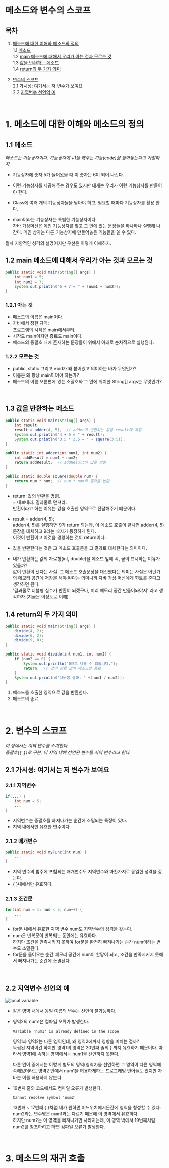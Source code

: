 # **메소드와 변수의 스코프**

## 목차
1. [메소드에 대한 이해와 메소드의 정의](#1-메소드에-대한-이해와-메소드의-정의)  
   1.1 [메소드](#11-메소드)  
   1.2 [main 메소드에 대해서 우리가 아는 것과 모르는 것](#12-main-메소드에-대해서-우리가-아는-것과-모르는-것)  
   1.3 [값을 반환하는 메소드](#13-값을-반환하는-메소드)  
   1.4 [return의 두 가지 의미](#14-return의-두-가지-의미)

2. [변수의 스코프](#2-변수의-스코프)  
   2.1 [가시성: 여기서는 저 변수가 보여요](#21-가시성-여기서는-저-변수가-보여요)  
   2.2 [지역변수 선언의 예](#22-지역변수-선언의-예)
<br>


# 1. 메소드에 대한 이해와 메소드의 정의

## 1.1 메소드
*메소드는 기능상자이다.
기능상자에 +1을 해주는 기능(code)을 담아놓는다고 가정하자.*

- 기능상자에 숫자 5가 들어왔을 때 이 숫자는 6이 되어 나간다.

- 이런 기능상자를 제공해주는 경우도 있지만 대개는 우리가 이런 기능상자를 만들어야 한다.

- Class에 여러 개의 기능상자들을 담아야 하고, 필요할 때마다 기능상자를 활용 한다.

- main이라는 기능상자는 특별한 기능상자이다.  
자바 가상머신은 메인 기능상자를 찾고 그 안에 있는 문장들을 하나하나 실행해 나간다.
메인 상자는 다른 기능상자에 만들어놓은 기능들을 쓸 수 있다.

절차 지향적인 성격의 설명이지만 우선은 이렇게 이해하자.
<br>


## 1.2 main 메소드에 대해서 우리가 아는 것과 모르는 것
```java
public static void main(String[] args) {
    int num1 = 5;
    int num2 = 7;
    System.out.println("5 + 7 = " + (num1 + num2));
}
```
### 1.2.1 아는 것
- 메소드의 이름은 main이다.
- 자바에서 정한 규칙:   
프로그램의 시작은 main에서부터.
- 시작도 main이지만 종료도 main이다.
- 메소드의 중괄호 내에 존재하는 문장들이 위에서 아래로 순차적으로 실행된다.

### 1.2.2 모르는 것
- public, static 그리고 void가 왜 붙어있고 의미하는 바가 무엇인가?
- 이름은 왜 항상 main이어야 하는가?
- 메소드의 이름 오른편에 있는 소괄호와 그 안에 위치한 String[] args는 무엇인가?
<br>


## 1.3 값을 반환하는 메소드
```java
public static void main(String[] args) {
    int result;
    result = adder(4, 5);  // adder가 반환하는 값을 result에 저장
    System.out.println("4 + 5 = " + result);
    System.out.println("3.5 * 3.5 = " + square(3.5));
}

public static int adder(int num1, int num2) {
    int addResult = num1 + num2;
    return addResult;  // addResult의 값을 반환
}

public static double square(double num) {
    return num * num;  // num * num의 결과를 반환
}
```
- return: 값의 반환을 명령.  
= 내보내라. 결과물로 던져라.  
반환이라고 하는 이유는 값을 호출한 영역으로 전달해주기 떄문이다.

- result = adder(4, 5);  
adder(4, 5)를 실행하면 9가 return 되는데, 이 메소드 호출이 끝나면 adder(4, 5) 문장을 대체하고 9라는 숫자가 등장하게 된다.   
이것이 반환이고 이것을 명령하는 것이 return이다.

- 값을 반환한다는 것은 그 메소드 호출문을 그 결과로 대체한다는 의미이다.
  
- 내가 반환하는 값의 자료형(int, double)을 메소드 앞에 꼭, 굳이 표시하는 이유가 있을까?  
값이 반환이 됐다는 사실, 그 메소드 호출문장을 대신했다는 의미는 사실은 어딘가의 메모리 공간에 저장을 해야 된다는 의미니까 자바 가상 머신에게 힌트를 준다고 생각하면 된다.  
'결과물로 더블형 실수가 반환이 되겠구나, 미리 메모리 공간 만들어놔야지' 라고 생각하자.(지금은 이정도로 이해)

## 1.4 return의 두 가지 의미
```java
public static void main(String[] args) {
    divide(4, 2);
    divide(6, 2);
    divide(9, 0);
}

public static void divide(int num1, int num2) {
    if (num2 == 0) {
        System.out.println("0으로 나눌 수 없습니다.");
        return;  // 값의 반환 없이 메소드만 종료
    }
    System.out.println("나눗셈 결과: " +(num1 / num2));
}
```
1. 메소드를 호출한 영역으로 값을 반환한다.
2. 메소드의 종료
<br>


# 2. 변수의 스코프
*이 장에서는 지역 변수를 소개한다.  
중괄호(**`{ }`**)로 구분, 이 지역 내에 선언된 변수를 지역 변수라고 한다.*
 
## 2.1 가시성: 여기서는 저 변수가 보여요
### 2.1.1 지역변수
```java
if(...) {
    int num = 5;
    ...
}
```
- 지역변수는 중괄호를 빠져나가는 순간에 소멸되는 특징이 있다.
- 지역 내에서만 유효한 변수이다.
  
### 2.1.2 매개변수
```java
public static void myFunc(int num) {
    ...
}
```
- 지역 변수의 범주에 포함되는 매개변수도 지역변수와 마찬가지로 동일한 성격을 갖는다. 
- { }내에서만 유효하다.
  
### 2.1.3 조건문

```java
for(int num = 1; num < 5; num++) {
    ...
}
```
- for문 내에서 유효한 지역 변수 num도 지역변수의 성격을 갖는다.
- num은 반복문이 반복되는 동안에는 유효하다.  
하지만 조건을 만족시키지 못하여 for문을 완전히 빠져나가는 순간 num이라는 변수도 소멸된다.
- for문을 들어오는 순간 메모리 공간에 num이 할당이 되고, 조건을 만족시키지 못해서 빠져나가는 순간에 소멸된다.
<br>


## 2.2 지역변수 선언의 예
![local variable](./Img/LocalVariable.png)

- 같은 영역 내에서 동일 이름의 변수는 선언이 불가능하다. 
- 영역2의 num1은 컴파일 오류가 발생한다.
  ```
  Variable 'num1' is already defined in the scope
  ```

  영역1과 영역2는 다른 영역인데, 왜 영역2에까지 영향을 미치는 걸까?  
  독립된 지역이긴 하지만 영역1의 영역은 20번째 줄의 } 까지 유효하기 때문이다. 따라서 영역1에 속하는 영역에서는 num1을 선언하지 못한다.

  다른 언어 중에서는 이렇게 별도의 영역(영역2)을 선언하면 그 영역이 다른 영역에 속해있더라도 영역2 안에서 num1을 허용하게하는 프로그래밍 언어들도 있지만 자바는 이를 허용하지 않는다.

- 19번째 줄의 코드에서도 컴파일 오류가 발생한다.
  ```
  Cannot resolve symbol 'num2'  
  ```

  13번째 ~ 17번째 { }처럼 내가 원하면 어느위치에서든간에 영역을 형성할 수 있다.  
  num2라는 변수명은 num1과는 다르기 때문에 이 영역에서 유효하다.  
  하지만 num2는 이 영역을 빠져나가면 사라지는데, 이 영역 밖에서 19번째처럼 num2를 참조하려고 하면 컴파일 오류가 발생한다.
<br>


# 3. 메소드의 재귀 호출